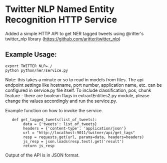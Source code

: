 Twitter NLP Named Entity Recognition HTTP Service
====================
Added a simple HTTP API to get NER tagged tweets using @ritter's twitter_nlp library (https://github.com/aritter/twitter_nlp)

Example Usage:
--------------

	export TWITTER_NLP=./
	python python/ner/service.py

Note: this takes a minute or so to read in models from files. The api endpoint settings like hostname, port number, application name, etc. can be configured in service.py file itself. To include classification, pos, chunk feature - there are boolean flags in extractEntities2.py module, please change the values accordingly and run the service.py.

Example function on how to invoke the service.

	   def get_tagged_tweets(list_of_tweets):
    		data = {'tweets': list_of_tweets}
    		headers = {'content-type': 'application/json'}
    		url = "http://localhost:9011/twitner/api/get_tags"
    		resp = requests.get(url, params=data, headers=headers)
    		js_resp = json.loads(resp.text).get('result')
    		return js_resp


Output of the API is in JSON format.


